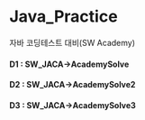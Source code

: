 # Java_Practice

자바 코딩테스트 대비(SW Academy)

#### D1 : SW_JACA->AcademySolve
#### D2 : SW_JACA->AcademySolve2
#### D3 : SW_JACA->AcademySolve3
